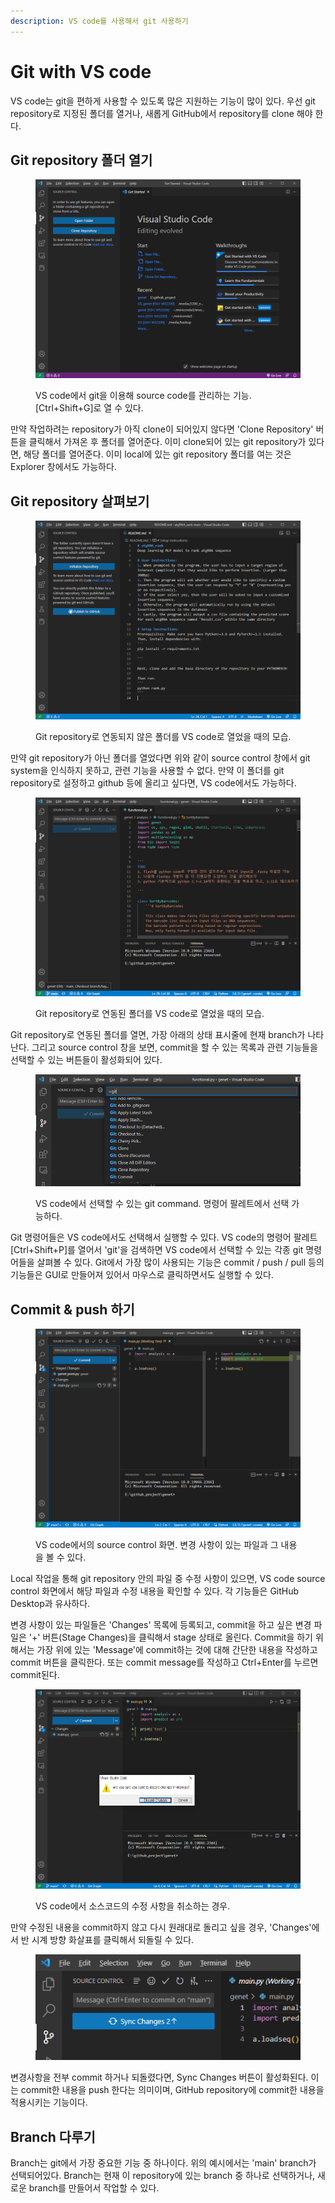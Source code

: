 ```yaml
---
description: VS code를 사용해서 git 사용하기
---
```


# Git with VS code

VS code는 git을 편하게 사용할 수 있도록 많은 지원하는 기능이 많이 있다. 우선 git repository로 지정된 폴더를 열거나, 새롭게 GitHub에서 repository를 clone 해야 한다.&#x20;

## Git repository 폴더 열기

<figure><img src="../../../.gitbook/assets/VScode_git.png" alt=""><figcaption><p>VS code에서 git을 이용해 source code를 관리하는 기능. [Ctrl+Shift+G]로 열 수 있다.</p></figcaption></figure>

만약 작업하려는 repository가 아직 clone이 되어있지 않다면 'Clone Repository' 버튼을 클릭해서 가져온 후 폴더를 열어준다. 이미 clone되어 있는 git repository가 있다면, 해당 폴더를 열어준다. 이미 local에 있는 git repository 폴더를 여는 것은 Explorer 창에서도 가능하다.

## Git repository 살펴보기

<figure><img src="../../../.gitbook/assets/VS_code_not_git_open.png" alt=""><figcaption><p>Git repository로 연동되지 않은 폴더를 VS code로 열었을 때의 모습.</p></figcaption></figure>

만약 git repository가 아닌 폴더를 열었다면 위와 같이 source control 창에서 git system을 인식하지 못하고, 관련 기능을 사용할 수 없다. 만약 이 폴더를 git repository로 설정하고 github 등에 올리고 싶다면, VS code에서도 가능하다.&#x20;

<figure><img src="../../../.gitbook/assets/VS_code_git_open.png" alt=""><figcaption><p>Git repository로 연동된 폴더를 VS code로 열었을 때의 모습.</p></figcaption></figure>

Git repository로 연동된 폴더를 열면, 가장 아래의 상태 표시줄에 현재 branch가 나타난다. 그리고 source control 창을 보면, commit을 할 수 있는 목록과 관련 기능들을 선택할 수 있는 버튼들이 활성화되어 있다.&#x20;

<figure><img src="../../../.gitbook/assets/vscode_git_command.png" alt=""><figcaption><p>VS code에서 선택할 수 있는 git command. 명령어 팔레트에서 선택 가능하다.</p></figcaption></figure>

Git 명령어들은 VS code에서도 선택해서 실행할 수 있다. VS code의 명령어 팔레트 \[Ctrl+Shift+P]를 열어서 'git'을 검색하면 VS code에서 선택할 수 있는 각종 git 명령어들을 살펴볼 수 있다. Git에서 가장 많이 사용되는 기능은 commit / push / pull 등의 기능들은 GUI로 만들어져 있어서 마우스로 클릭하면서도 실행할 수 있다.&#x20;

## Commit & push 하기

<figure><img src="../../../.gitbook/assets/VS_code_commit.png" alt=""><figcaption><p>VS code에서의 source control 화면. 변경 사항이 있는 파일과 그 내용을 볼 수 있다.</p></figcaption></figure>

Local 작업을 통해 git repository 안의 파일 중 수정 사항이 있으면, VS code source control 화면에서 해당 파일과 수정 내용을 확인할 수 있다. 각 기능들은 GitHub Desktop과 유사하다.&#x20;

변경 사항이 있는 파일들은 'Changes' 목록에 등록되고, commit을 하고 싶은 변경 파일은 '+' 버튼(Stage Changes)을 클릭해서 stage 상태로 올린다. Commit을 하기 위해서는 가장 위에 있는 'Message'에 commit하는 것에 대해 간단한 내용을 작성하고 commit 버튼을 클릭한다. 또는 commit message를 작성하고 Ctrl+Enter를 누르면 commit된다.

<figure><img src="../../../.gitbook/assets/VScode_discard_changes.png" alt=""><figcaption><p>VS code에서 소스코드의 수정 사항을 취소하는 경우.</p></figcaption></figure>

만약 수정된 내용을 commit하지 않고 다시 원래대로 돌리고 싶을 경우, 'Changes'에서 반 시계 방향 화살표를 클릭해서 되돌릴 수 있다.&#x20;

<figure><img src="../../../.gitbook/assets/VScode_push.png" alt=""><figcaption></figcaption></figure>

변경사항을 전부 commit 하거나 되돌렸다면, Sync Changes 버튼이 활성화된다. 이는 commit한 내용을 push 한다는 의미이며, GitHub repository에 commit한 내용을 적용시키는 기능이다.&#x20;

## Branch 다루기

Branch는 git에서 가장 중요한 기능 중 하나이다. 위의 예시에서는 'main' branch가 선택되어있다.  Branch는 현재 이 repository에 있는 branch 중 하나로 선택하거나, 새로운 branch를 만들어서 작업할 수 있다.&#x20;



